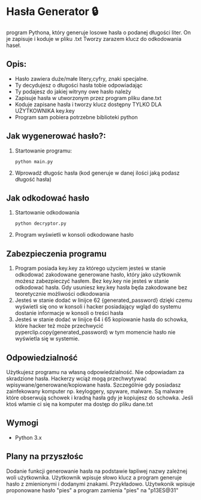 # Hasła Generator 🔒

program Pythona, który generuje losowe hasła o podanej długości liter. On je zapisuje i koduje w pliku .txt
Tworzy zarazem klucz do odkodowania haseł. 

## Opis:
- Hasło zawiera duże/małe litery,cyfry, znaki specjalne.
- Ty decydujesz o  długości hasła tobie odpowiadając 
- Ty podajesz do jakiej witryny owe hasło należy
- Zapisuje hasła w utworzonym przez program pliku dane.txt 
- Koduje zapisane hasła i tworzy klucz dostępny TYLKO DLA UŻYTKOWNIKA key.key
- Program sam pobiera potrzebne biblioteki python

## Jak wygenerować hasło?:
1. Startowanie programu:
    ```
    python main.py
    ```
2. Wprowadź długośc hasła (kod generuje w danej ilości jaką podasz długość hasła)

## Jak odkodować hasło
1. Startowanie odkodowania
    ```
    python decryptor.py
    ```
2. Program wyświetli w konsoli odkodowane hasło

## Zabezpieczenia programu
1. Program posiada key.key za którego użyciem jesteś w stanie odkodować zakodowane generowane hasło, który jako użytkownik możesz zabezpieczyć hasłem. Bez key.key nie jesteś w stanie odkodować hasła. Gdy usuniesz key.key hasła będa zakodowane bez teoretycznie możliwości odkodowania
2. Jesteś w stanie dodać w linijce 62 {generated_password} dzięki czemu wyświetli się ono w konsoli i hacker posiadający wgląd do systemu dostanie informacje w konsoli o treści hasła
3. Jesteś w stanie dodać w linijce 64 i 65 kopiowanie hasła do schowka, które hacker też może przechwycić
        pyperclip.copy(generated_password)
w tym momencie hasło nie wyświetla się w systemie.
 
## Odpowiedzialność
Użytkujesz programu na własną odpowiedzialność. Nie odpowiadam za skradzione hasła. Hackerzy wciąż mogą przechwytywać wpisywane/generowane/kopiowane hasła.
Szczególnie gdy posiadasz zainfekowany komputer np. keyloggery, spyware, malware. Są malware które obserwują schowek i kradną hasła gdy je kopiujesz do schowka. Jeśli ktoś włamie ci się na komputer ma dostęp do pliku dane.txt

## Wymogi
- Python 3.x

## Plany na przyszłośc
Dodanie funkcji generowanie hasła na podstawie łapliwej nazwy zależnej woli użytkownika. Użytkownik wpisuje słowo klucz a program generuje hasło z zmienionymi i dodanymi znakami.
Przykładowo. Użytwkonik wpisuje proponowane hasło "pies" a program zamienia "pies" na "p13ES@31"
